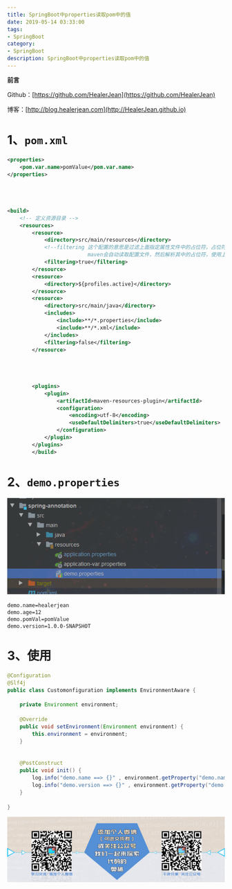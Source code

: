 ```yaml
---
title: SpringBoot中properties读取pom中的值
date: 2019-05-14 03:33:00
tags: 
- SpringBoot
category: 
- SpringBoot
description: SpringBoot中properties读取pom中的值
---
```


**前言**     

 Github：[https://github.com/HealerJean](https://github.com/HealerJean)         

 博客：[http://blog.healerjean.com](http://HealerJean.github.io)          





# 1、`pom.xml`

```xml
<properties>
    <pom.var.name>pomValue</pom.var.name>
</properties>




<build>
    <!-- 定义资源目录 -->
    <resources>
        <resource>
            <directory>src/main/resources</directory>
            <!--filtering 这个配置的意思是过滤上面指定属性文件中的占位符，占位符是${变量名称}这样的形式，
						  maven会自动读取配置文件，然后解析其中的占位符，使用上面pom文件中定义的属性进行替换 -->
            <filtering>true</filtering>
        </resource>
        <resource>
            <directory>${profiles.active}</directory>
        </resource>
        <resource>
            <directory>src/main/java</directory>
            <includes>
                <include>**/*.properties</include>
                <include>**/*.xml</include>
            </includes>
            <filtering>false</filtering>
        </resource>

        
        
        
        <plugins>
            <plugin>
                <artifactId>maven-resources-plugin</artifactId>
                <configuration>
                    <encoding>utf-8</encoding>
                    <useDefaultDelimiters>true</useDefaultDelimiters>
                </configuration>
            </plugin>
        </plugins>
        </build>
```



# 2、`demo.properties`  

![image-20200724151323802](https://raw.githubusercontent.com/HealerJean/HealerJean.github.io/master/blogImages/image-20200724151323802.png)



```properties
demo.name=healerjean
demo.age=12
demo.pomVal=pomValue
demo.version=1.0.0-SNAPSHOT

```





# 3、使用

```java
@Configuration
@Slf4j
public class Customonfiguration implements EnvironmentAware {

    private Environment environment;

    @Override
    public void setEnvironment(Environment environment) {
        this.environment = environment;
    }


    @PostConstruct
    public void init() {
        log.info("demo.name ==> {}" , environment.getProperty("demo.name"));
        log.info("demo.version ==> {}" , environment.getProperty("demo.version"));
    }

}

```







![ContactAuthor](https://raw.githubusercontent.com/HealerJean/HealerJean.github.io/master/assets/img/artical_bottom.jpg)





<link rel="stylesheet" href="https://unpkg.com/gitalk/dist/gitalk.css">

<script src="https://unpkg.com/gitalk@latest/dist/gitalk.min.js"></script> 
<div id="gitalk-container"></div>    
 <script type="text/javascript">
    var gitalk = new Gitalk({
		clientID: `1d164cd85549874d0e3a`,
		clientSecret: `527c3d223d1e6608953e835b547061037d140355`,
		repo: `HealerJean.github.io`,
		owner: 'HealerJean',
		admin: ['HealerJean'],
		id: 'LHbCf9vyGAomhe1a',
    });
    gitalk.render('gitalk-container');
</script> 

